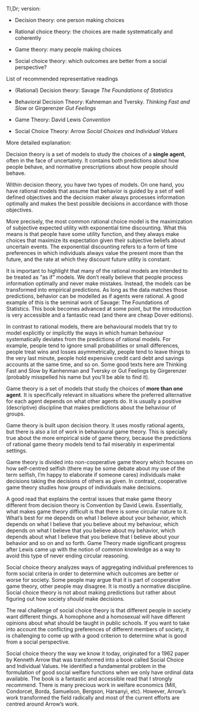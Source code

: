 Tl,Dr; version:

- Decision theory: one person making choices
    
- Rational choice theory: the choices are made systematically and coherently
    
- Game theory: many people making choices
    
- Social choice theory: which outcomes are better from a social perspective?
    

List of recommended representative readings

- (Rational) Decision theory: Savage _The Foundations of Statistics_
    
- Behavioral Decision Theory: Kahneman and Tversky. _Thinking Fast and Slow_ or Girgerenzer _Gut Feelings_
    
- Game Theory: David Lewis _Convention_
    
- Social Choice Theory: Arrow _Social Choices and Individual Values_
    

More detailed explanation:

Decision theory is a set of models to study the choices of a **single agent**, often in the face of uncertainty. It contains both predictions about how people behave, and normative prescriptions about how people should behave.

Within decision theory, you have two types of models. On one hand, you have rational models that assume that behavior is guided by a set of well defined objectives and the decision maker always processes information optimally and makes the best possible decisions in accordance with those objectives.

More precisely, the most common rational choice model is the maximization of subjective expected utility with exponential time discounting. What this means is that people have some utility function, and they always make choices that maximize its expectation given their subjective beliefs about uncertain events. The exponential discounting refers to a form of time preferences in which individuals always value the present more than the future, and the rate at which they discount future utility is constant.

It is important to highlight that many of the rational models are intended to be treated as “as if” models. We don’t really believe that people process information optimally and never make mistakes. Instead, the models can be transformed into empirical predictions. As long as the data matches those predictions, behavior can be modelled as if agents were rational. A good example of this is the seminal work of Savage: The Foundations of Statistics. This book becomes advanced at some point, but the introduction is very accessible and a fantastic read (and there are cheap Dover editions).

In contrast to rational models, there are behavioural models that try to model explicitly or implicitly the ways in which human behaviour systematically deviates from the predictions of rational models. For example, people tend to ignore small probabilities or small differences, people treat wins and losses asymmetrically, people tend to leave things to the very last minute, people hold expensive credit card debt and savings accounts at the same time, and so on. Some good texts here are Thinking Fast and Slow by Kanhenman and Tversky or Gut Feelings by Girgerenzer (probably misspelled his name but you’ll be able to find it).

Game theory is a set of models that study the choices of **more than one agent**. It is specifically relevant in situations where the preferred alternative for each agent depends on what other agents do. It is usually a positive (descriptive) discipline that makes predictions about the behaviour of groups.

Game theory is built upon decision theory. It uses mostly rational agents, but there is also a lot of work in behavioural game theory. This is specially true about the more empirical side of game theory, because the predictions of rational game theory models tend to fail miserably in experimental settings.

Game theory is divided into non-cooperative game theory which focuses on how self-centred selfish (there may be some debate about my use of the term selfish, I’m happy to elaborate if someone cares) individuals make decisions taking the decisions of others as given. In contrast, cooperative game theory studies how _groups_ of individuals make decisions.

A good read that explains the central issues that make game theory different from decision theory is Convention by David Lewis. Essentially, what makes game theory difficult is that there is some circular nature to it. What’s best for me depends on what I believe about your behavior, which depends on what I believe that you believe about my behaviour, which depends on what I believe that you believe about my behavior, which depends about what I believe that you believe that I believe about your behavior and so on and so forth. Game Theory made significant progress after Lewis came up with the notion of common knowledge as a way to avoid this type of never ending circular reasoning.

Social choice theory analyzes ways of aggregating individual preferences to form social criteria in order to determine which outcomes are better or worse for society. Some people may argue that it is part of cooperative game theory, other people may disagree. It is mostly a normative discipline. Social choice theory is not about making predictions but rather about figuring out how society _should_ make decisions.

The real challenge of social choice theory is that different people in society want different things. A homophone and a homosexual will have different opinions about what should be taught in public schools. If you want to take into account the conflicting preferences of different members of society, it is challenging to come up with a good criterion to determine what is good from a social perspective.

Social choice theory the way we know it today, originated for a 1962 paper by Kenneth Arrow that was transformed into a book called Social Choice and Individual Values. He identified a fundamental problem in the formulation of good social welfare functions when we only have ordinal data available. The book is a fantastic and accessible read that I strongly recommend. There is many precious work in welfare economics (Mill, Condorcet, Borda, Samuelson, Bergson, Harsanyi, etc). However, Arrow’s work transformed the field radically and most of the current efforts are centred around Arrow’s work.